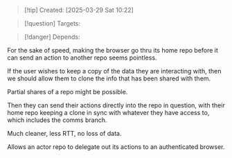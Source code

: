 
>[!tip] Created: [2025-03-29 Sat 10:22]

>[!question] Targets: 

>[!danger] Depends: 

For the sake of speed, making the browser go thru its home repo before it can send an action to another repo seems pointless.

If the user wishes to keep a copy of the data they are interacting with, then we should allow them to clone the info that has been shared with them.

Partial shares of a repo might be possible.

Then they can send their actions directly into the repo in question, with their home repo keeping a clone in sync with whatever they have access to, which includes the comms branch.

Much cleaner, less RTT, no loss of data.

Allows an actor repo to delegate out its actions to an authenticated browser.